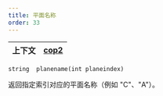 ```yaml
---
title: 平面名称
order: 33
---
```


| 上下文 | [cop2](../contexts/cop2.html) |
| --- | --- |

`string  planename(int planeindex)`

返回指定索引对应的平面名称（例如 "C"、"A"）。